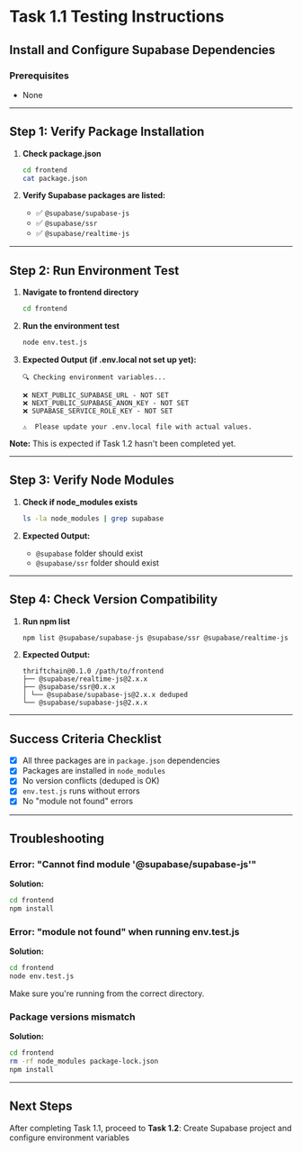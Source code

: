 # Task 1.1 Testing Instructions
## Install and Configure Supabase Dependencies

### Prerequisites
- None

---

## Step 1: Verify Package Installation

1. **Check package.json**
   ```bash
   cd frontend
   cat package.json
   ```

2. **Verify Supabase packages are listed:**
   - ✅ `@supabase/supabase-js`
   - ✅ `@supabase/ssr`
   - ✅ `@supabase/realtime-js`

---

## Step 2: Run Environment Test

1. **Navigate to frontend directory**
   ```bash
   cd frontend
   ```

2. **Run the environment test**
   ```bash
   node env.test.js
   ```

3. **Expected Output (if .env.local not set up yet):**
   ```
   🔍 Checking environment variables...
   
   ❌ NEXT_PUBLIC_SUPABASE_URL - NOT SET
   ❌ NEXT_PUBLIC_SUPABASE_ANON_KEY - NOT SET
   ❌ SUPABASE_SERVICE_ROLE_KEY - NOT SET
   
   ⚠️  Please update your .env.local file with actual values.
   ```

**Note:** This is expected if Task 1.2 hasn't been completed yet.

---

## Step 3: Verify Node Modules

1. **Check if node_modules exists**
   ```bash
   ls -la node_modules | grep supabase
   ```

2. **Expected Output:**
   - `@supabase` folder should exist
   - `@supabase/ssr` folder should exist

---

## Step 4: Check Version Compatibility

1. **Run npm list**
   ```bash
   npm list @supabase/supabase-js @supabase/ssr @supabase/realtime-js
   ```

2. **Expected Output:**
   ```
   thriftchain@0.1.0 /path/to/frontend
   ├── @supabase/realtime-js@2.x.x
   ├── @supabase/ssr@0.x.x
   │ └── @supabase/supabase-js@2.x.x deduped
   └── @supabase/supabase-js@2.x.x
   ```

---

## Success Criteria Checklist

- [x] All three packages are in `package.json` dependencies
- [x] Packages are installed in `node_modules`
- [x] No version conflicts (deduped is OK)
- [x] `env.test.js` runs without errors
- [x] No "module not found" errors

---

## Troubleshooting

### Error: "Cannot find module '@supabase/supabase-js'"
**Solution:**
```bash
cd frontend
npm install
```

### Error: "module not found" when running env.test.js
**Solution:**
```bash
cd frontend
node env.test.js
```
Make sure you're running from the correct directory.

### Package versions mismatch
**Solution:**
```bash
cd frontend
rm -rf node_modules package-lock.json
npm install
```

---

## Next Steps

After completing Task 1.1, proceed to **Task 1.2**: Create Supabase project and configure environment variables
